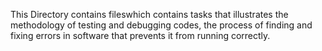 This Directory contains fileswhich contains tasks that illustrates the methodology of testing and debugging codes, the process of finding and fixing errors in software that prevents it from running correctly.
